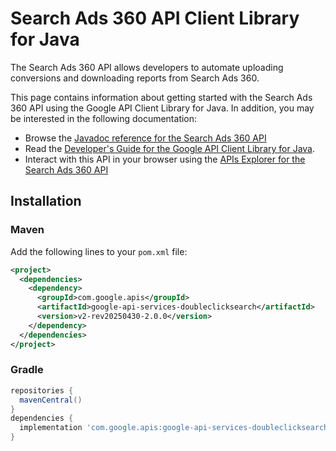 # Search Ads 360 API Client Library for Java

The Search Ads 360 API allows developers to automate uploading conversions and downloading reports from Search Ads 360.

This page contains information about getting started with the Search Ads 360 API
using the Google API Client Library for Java. In addition, you may be interested
in the following documentation:

* Browse the [Javadoc reference for the Search Ads 360 API][javadoc]
* Read the [Developer's Guide for the Google API Client Library for Java][google-api-client].
* Interact with this API in your browser using the [APIs Explorer for the Search Ads 360 API][api-explorer]

## Installation

### Maven

Add the following lines to your `pom.xml` file:

```xml
<project>
  <dependencies>
    <dependency>
      <groupId>com.google.apis</groupId>
      <artifactId>google-api-services-doubleclicksearch</artifactId>
      <version>v2-rev20250430-2.0.0</version>
    </dependency>
  </dependencies>
</project>
```

### Gradle

```gradle
repositories {
  mavenCentral()
}
dependencies {
  implementation 'com.google.apis:google-api-services-doubleclicksearch:v2-rev20250430-2.0.0'
}
```

[javadoc]: https://googleapis.dev/java/google-api-services-doubleclicksearch/latest/index.html
[google-api-client]: https://github.com/googleapis/google-api-java-client/
[api-explorer]: https://developers.google.com/apis-explorer/#p/doubleclicksearch/v1/
